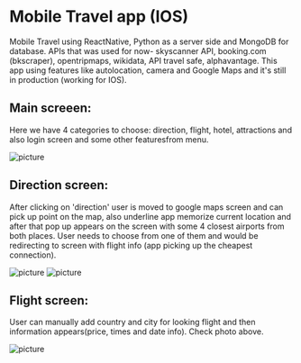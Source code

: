 # Mobile Travel app (IOS)

Mobile Travel using ReactNative, Python as a server side and MongoDB for database. APIs that was used for now- skyscanner API, booking.com (bkscraper), opentripmaps, wikidata, API travel safe, alphavantage. This app using features like autolocation, camera and Google Maps and it's still in production (working for IOS).
## Main screeen:
Here we have 4 categories to choose: direction, flight, hotel, attractions and also login screen and some other featuresfrom menu.

![picture](img/mainpage.png)

## Direction screen:
After clicking on 'direction' user is moved to google maps screen and can pick up point on the map, also underline app memorize current location and after that pop up appears on the screen with some 4 closest airports from both places. User needs to choose from one of them and would be redirecting to screen with flight info (app picking up the cheapest connection).

![picture](img/direction1.png)
![picture](img/direction2.png)

## Flight screen:
User can manually add country and city for looking flight and then information appears(price, times and date info). Check photo above.

![picture](img/flight.png)
